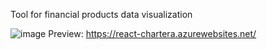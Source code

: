 Tool for financial products data visualization

![image](![image](https://user-images.githubusercontent.com/43568511/205450481-8ae9bf13-fe8e-4ebf-a7cd-984fe76e6595.png))
Preview: https://react-chartera.azurewebsites.net/

